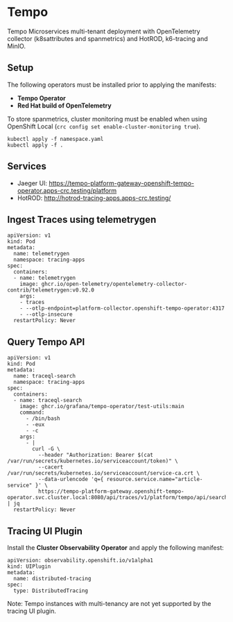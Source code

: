 # Tempo
Tempo Microservices multi-tenant deployment with OpenTelemetry collector (k8sattributes and spanmetrics) and HotROD, k6-tracing and MinIO.

## Setup
The following operators must be installed prior to applying the manifests:
* **Tempo Operator**
* **Red Hat build of OpenTelemetry**

To store spanmetrics, cluster monitoring must be enabled when using OpenShift Local (`crc config set enable-cluster-monitoring true`).

```
kubectl apply -f namespace.yaml
kubectl apply -f .
```

## Services
* Jaeger UI: https://tempo-platform-gateway-openshift-tempo-operator.apps-crc.testing/platform
* HotROD:    http://hotrod-tracing-apps.apps-crc.testing/

## Ingest Traces using telemetrygen
```
apiVersion: v1
kind: Pod
metadata:
  name: telemetrygen
  namespace: tracing-apps
spec:
  containers:
  - name: telemetrygen
    image: ghcr.io/open-telemetry/opentelemetry-collector-contrib/telemetrygen:v0.92.0
    args:
    - traces
    - --otlp-endpoint=platform-collector.openshift-tempo-operator:4317
    - --otlp-insecure
  restartPolicy: Never
```

## Query Tempo API
```
apiVersion: v1
kind: Pod
metadata:
  name: traceql-search
  namespace: tracing-apps
spec:
  containers:
  - name: traceql-search
    image: ghcr.io/grafana/tempo-operator/test-utils:main
    command:
      - /bin/bash
      - -eux
      - -c
    args:
      - |
        curl -G \
          --header "Authorization: Bearer $(cat /var/run/secrets/kubernetes.io/serviceaccount/token)" \
          --cacert /var/run/secrets/kubernetes.io/serviceaccount/service-ca.crt \
          --data-urlencode 'q={ resource.service.name="article-service" }' \
          https://tempo-platform-gateway.openshift-tempo-operator.svc.cluster.local:8080/api/traces/v1/platform/tempo/api/search | jq
  restartPolicy: Never
```

## Tracing UI Plugin
Install the **Cluster Observability Operator** and apply the following manifest:
```
apiVersion: observability.openshift.io/v1alpha1
kind: UIPlugin
metadata:
  name: distributed-tracing
spec:
  type: DistributedTracing
```

Note: Tempo instances with multi-tenancy are not yet supported by the tracing UI plugin.
